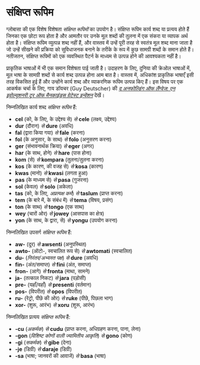 <h1>संक्षिप्त रूपिम</h1>
<p>
</p>
<p>ग्लोबासा की एक विशेष विशेषता <em>संक्षिप्त रूपिमों</em> का उपयोग है। संक्षिप्त रूपिम कार्य शब्द या प्रत्यय होते हैं
	जिनका एक छोटा रूप होता है और आमतौर पर उनके मूल शब्दों की तुलना में एक संकरा या व्यापक अर्थ होता है। संक्षिप्त रूपिम
	व्युत्पन्न शब्द नहीं हैं, और वास्तव में उन्हें पूरी तरह से स्वतंत्र मूल शब्द माना जाता है जो उन्हें सीखने की
	प्रक्रिया को सुविधाजनक बनाने के तरीके के रूप में कुछ सामग्री शब्दों के समान होते हैं। नतीजतन, संक्षिप्त रूपिमों को
	एक व्यवस्थित पैटर्न के माध्यम से उत्पन्न होने की आवश्यकता नहीं है।</p>
<p>प्राकृतिक भाषाओं में भी एक समान विशेषता पाई जाती है। उदाहरण के लिए, दुनिया की क्रेओल भाषाओं में, मूल भाषा के सामग्री
	शब्दों से कार्य शब्द उत्पन्न होना आम बात है। वास्तव में, अधिकांश प्राकृतिक भाषाएँ इसी तरह विकसित हुई हैं और उन्होंने
	कार्य शब्द और व्याकरणिक रूपिम उत्पन्न किए हैं। इस विषय पर एक आकर्षक चर्चा के लिए, गाय डॉयचर (Guy Deutscher) की <a
		href="https://www.amazon.com/Unfolding-Language-Evolutionary-Mankinds-Invention/dp/0805080120/ref=sr_1_1"><em>द
			अनफोल्डिंग ऑफ लैंग्वेज: एन इवोल्यूशनरी टूर ऑफ मैनकाइंड्स ग्रेटेस्ट इन्वेंशन</em></a> देखें।</p>
<p>निम्नलिखित कार्य शब्द <em>संक्षिप्त रूपिम</em> हैं:</p>
<ul>
	<li><strong>cel</strong> (को, के लिए, के उद्देश्य से) <em>से</em> <strong>cele</strong> (लक्ष्य, उद्देश्य)</li>
	<li><strong>dur</strong> (दौरान) <em>से</em> <strong>dure</strong> (अवधि)</li>
	<li><strong>fal</strong> (द्वारा किया गया) <em>से</em> <strong>fale</strong> (करना)</li>
	<li><strong>fol</strong> (के अनुसार, के साथ) <em>से</em> <strong>folo</strong> (अनुसरण करना)</li>
	<li><strong>ger</strong> (संभावनार्थक क्रिया) <em>से</em> <strong>eger</strong> (अगर)</li>
	<li><strong>har</strong> (के साथ, होने) <em>से</em> <strong>hare</strong> (पास होना)</li>
	<li><strong>kom</strong> (से) <em>से</em> <strong>kompara</strong> (तुलना/तुलना करना)</li>
	<li><strong>kos</strong> (के कारण, की वजह से) <em>से</em> <strong>kosa</strong> (कारण)</li>
	<li><strong>kwas</strong> (मानो) <em>से</em> <strong>kwasi</strong> (लगता हुआ)</li>
	<li><strong>pas</strong> (के माध्यम से) <em>से</em> <strong>pasa</strong> (गुजरना)</li>
	<li><strong>sol</strong> (केवल) <em>से</em> <strong>solo</strong> (अकेला)</li>
	<li><strong>tas</strong> (को, के लिए, <em>अप्रत्यक्ष कर्म</em>) <em>से</em> <strong>taslum</strong> (प्राप्त करना)
	</li>
	<li><strong>tem</strong> (के बारे में, के संबंध में) <em>से</em> <strong>tema</strong> (विषय, प्रसंग)</li>
	<li><strong>ton</strong> (के साथ) <em>से</em> <strong>tongo</strong> (एक साथ)</li>
	<li><strong>wey</strong> (चारों ओर) <em>से</em> <strong>jowey</strong> (आसपास का क्षेत्र)</li>
	<li><strong>yon</strong> (के साथ, के द्वारा, से) <em>से</em> <strong>yongu</strong> (उपयोग करना)</li>
</ul>
<p>निम्नलिखित उपसर्ग <em>संक्षिप्त रूपिम</em> हैं:</p>
<ul>
	<li><strong>aw-</strong> (दूर) <em>से</em> <strong>awsenti</strong> (अनुपस्थित)</li>
	<li><strong>awto-</strong> (ऑटो-, स्वचालित रूप से) <em>से</em> <strong>awtomati</strong> (स्वचालित)</li>
	<li><strong>du-</strong> (<em>निरंतर/अभ्यस्त पक्ष</em>) <em>से</em> <strong>dure</strong> (अवधि)</li>
	<li><strong>fin-</strong> (अंत/समाप्त) <em>से</em> <strong>fini</strong> (अंत, समाप्त)</li>
	<li><strong>fron-</strong> (आगे) <em>से</em> <strong>fronta</strong> (माथा, सामने)</li>
	<li><strong>ja-</strong> (तत्काल निकट) <em>से</em> <strong>jara</strong> (पड़ोसी)</li>
	<li><strong>pre-</strong> (यहाँ/वहाँ) <em>से</em> <strong>presenti</strong> (वर्तमान)</li>
	<li><strong>pos-</strong> (विपरीत) <em>से</em> <strong>opos</strong> (विपरीत)</li>
	<li><strong>ru-</strong> (रेट्रो, पीछे की ओर) <em>से</em> <strong>ruke</strong> (पीछे, पिछला भाग) </li>
	<li><strong>xor-</strong> (शुरू, आरंभ) <em>से</em> <strong>xoru</strong> (शुरू, आरंभ)</li>
</ul>
<p>निम्नलिखित प्रत्यय <em>संक्षिप्त रूपिम</em> हैं:</p>
<ul>
	<li><strong>-cu</strong> (<em>अकर्मक</em>) <em>से</em> <strong>cudu</strong> (प्राप्त करना, अधिग्रहण करना, पाना,
		लेना) </li>
	<li><strong>-gon</strong> (<em>विशिष्ट कोणों वाली ज्यामितीय आकृति</em>) <em>से</em>
		<strong>gono</strong> (कोण)
	</li>
	<li><strong>-gi</strong> (<em>सकर्मक</em>) <em>से</em> <strong>gibe</strong> (देना)</li>
	<li><strong>-je</strong> (डिग्री) <em>से</em> <strong>daraje</strong> (डिग्री)</li>
	<li><strong>-sa</strong> (भाषा; जानवरों की आवाजें) <em>से</em> <strong>basa</strong> (भाषा)</li>
</ul>
<p></p>
